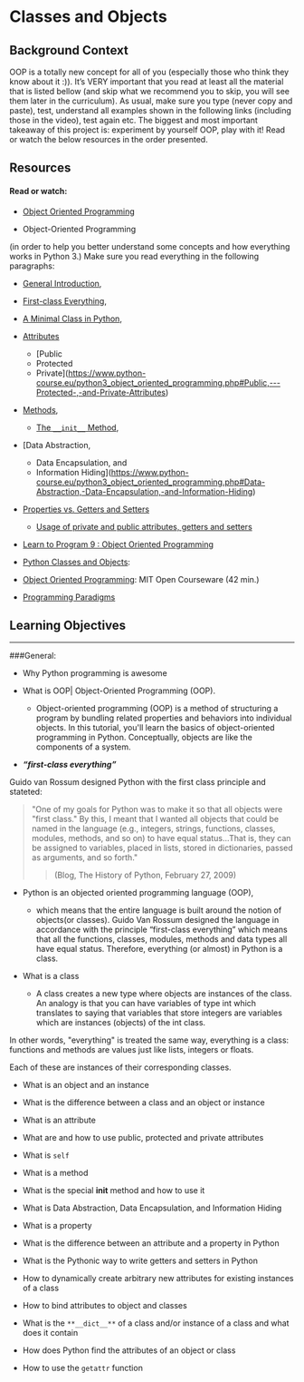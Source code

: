 Classes and Objects
======================

## Background Context
OOP is a totally new concept for all of you (especially those who think they know about it :)). It’s VERY important that you read at least all the material that is listed bellow (and skip what we recommend you to skip, you will see them later in the curriculum).
As usual, make sure you type (never copy and paste), test, understand all examples shown in the following links (including those in the video), test again etc. The biggest and most important takeaway of this project is: experiment by yourself OOP, play with it!
Read or watch the below resources in the order presented.

## Resources

#### Read or watch:

* [Object Oriented Programming](https://python.swaroopch.com/oop.html)

* Object-Oriented Programming

(in order to help you better understand some concepts and how everything works in Python 3.)
Make sure you read everything in the following paragraphs:

  * [General Introduction](https://www.python-course.eu/python3_object_oriented_programming.php),
  * [First-class Everything](https://www.python-course.eu/python3_object_oriented_programming.php#OOP-in-Python),
  * [A Minimal Class in Python](https://www.python-course.eu/python3_object_oriented_programming.php#A-Minimal-Class-in-Python),
  * [Attributes](https://www.python-course.eu/python3_object_oriented_programming.php#Attributes)
    * [Public
	* Protected
	* Private](https://www.python-course.eu/python3_object_oriented_programming.php#Public,---Protected-,-and-Private-Attributes)
  * [Methods](https://www.python-course.eu/python3_object_oriented_programming.php#Methods),
    * [The `__init__` Method](https://www.python-course.eu/python3_object_oriented_programming.php#The-__init__-Method),
  * [Data Abstraction,
    * Data Encapsulation, and
    * Information Hiding](https://www.python-course.eu/python3_object_oriented_programming.php#Data-Abstraction,-Data-Encapsulation,-and-Information-Hiding)

* [Properties vs. Getters and Setters](https://www.python-course.eu/python3_properties.php)
  * [Usage of private and public attributes, getters and setters](https://www.python-course.eu/python3_properties.php#Public-instead-of-Private-Attributes)

* [Learn to Program 9 : Object Oriented Programming](https://www.youtube.com/watch?v=1AGyBuVCTeE)

* [Python Classes and Objects](https://www.youtube.com/watch?v=apACNr7DC_s):

* [Object Oriented Programming](https://www.youtube.com/watch?v=-DP1i2ZU9gk): MIT Open Courseware (42 min.)

* [Programming Paradigms](https://www.geeksforgeeks.org/programming-paradigms-in-python/)


## Learning Objectives
-----------------------

###General:
<p>

* Why Python programming is awesome

* What is OOP| Object-Oriented Programming (OOP).
  * Object-oriented programming (OOP) is a method of structuring a program by bundling related properties and behaviors into individual objects. In this tutorial, you'll learn the basics of object-oriented programming in Python. Conceptually, objects are like the components of a system.

* ***“first-class everything”***
<p>
Guido van Rossum designed Python with the first class principle and stateted:

> "One of my goals for Python was to make it so that all objects were "first class."
> By this, I meant that I wanted all objects that could be named in the language
> (e.g., integers, strings, functions, classes, modules, methods, and so on)
> to have equal status...That is, they can be assigned to
> variables, placed in lists, stored in dictionaries, passed as arguments, and so forth."
>> (Blog, The History of Python, February 27, 2009)

</p>

* Python is an objected oriented programming language (OOP),
  * which means that the entire language is built around the notion of objects(or classes).
  Guido Van Rossum designed the language in accordance with the principle “first-class everything”
  which means that all the functions, classes, modules, methods and data types all have equal status.
  Therefore, everything (or almost) in Python is a class.

* What is a class
  * A class creates a new type where objects are instances of the class.
  An analogy is that you can have variables of type int which translates to saying that variables
  that store integers are variables which are instances (objects) of the int class.
<p>

In other words, "everything" is treated the same way,
everything is a class: functions and methods are values just like lists, integers or floats.

Each of these are instances of their corresponding classes.

</p>

* What is an object and an instance

* What is the difference between a class and an object or instance

* What is an attribute

* What are and how to use public, protected and private attributes

* What is `self`

* What is a method

* What is the special **__init__** method and how to use it

* What is Data Abstraction, Data Encapsulation, and Information Hiding

* What is a property

* What is the difference between an attribute and a property in Python

* What is the Pythonic way to write getters and setters in Python

* How to dynamically create arbitrary new attributes for existing instances of a class

* How to bind attributes to object and classes

* What is the `**__dict__**` of a class and/or instance of a class and what does it contain

* How does Python find the attributes of an object or class

* How to use the `getattr` function
</p>

